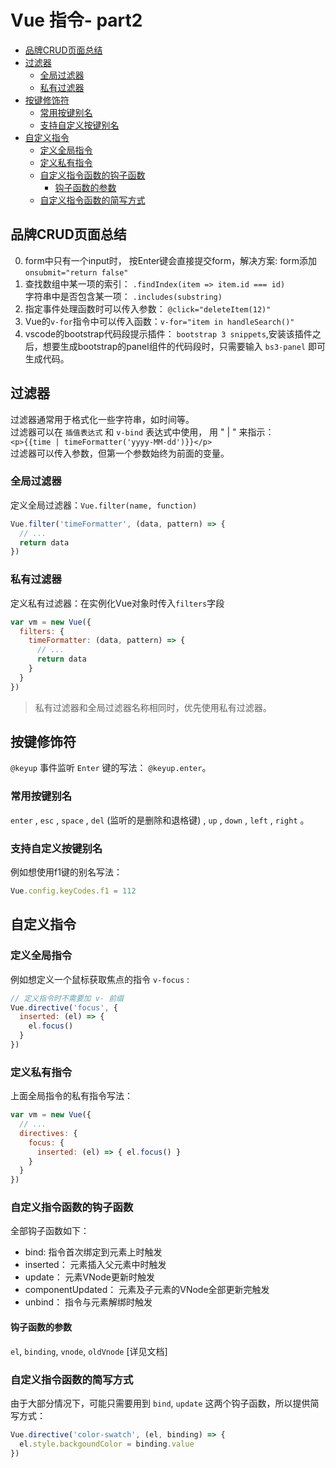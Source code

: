 # Vue 指令- part2

- [品牌CRUD页面总结](#%E5%93%81%E7%89%8Ccrud%E9%A1%B5%E9%9D%A2%E6%80%BB%E7%BB%93)
- [过滤器](#%E8%BF%87%E6%BB%A4%E5%99%A8)
  - [全局过滤器](#%E5%85%A8%E5%B1%80%E8%BF%87%E6%BB%A4%E5%99%A8)
  - [私有过滤器](#%E7%A7%81%E6%9C%89%E8%BF%87%E6%BB%A4%E5%99%A8)
- [按键修饰符](#%E6%8C%89%E9%94%AE%E4%BF%AE%E9%A5%B0%E7%AC%A6)
  - [常用按键别名](#%E5%B8%B8%E7%94%A8%E6%8C%89%E9%94%AE%E5%88%AB%E5%90%8D)
  - [支持自定义按键别名](#%E6%94%AF%E6%8C%81%E8%87%AA%E5%AE%9A%E4%B9%89%E6%8C%89%E9%94%AE%E5%88%AB%E5%90%8D)
- [自定义指令](#%E8%87%AA%E5%AE%9A%E4%B9%89%E6%8C%87%E4%BB%A4)
  - [定义全局指令](#%E5%AE%9A%E4%B9%89%E5%85%A8%E5%B1%80%E6%8C%87%E4%BB%A4)
  - [定义私有指令](#%E5%AE%9A%E4%B9%89%E7%A7%81%E6%9C%89%E6%8C%87%E4%BB%A4)
  - [自定义指令函数的钩子函数](#%E8%87%AA%E5%AE%9A%E4%B9%89%E6%8C%87%E4%BB%A4%E5%87%BD%E6%95%B0%E7%9A%84%E9%92%A9%E5%AD%90%E5%87%BD%E6%95%B0)
    - [钩子函数的参数](#%E9%92%A9%E5%AD%90%E5%87%BD%E6%95%B0%E7%9A%84%E5%8F%82%E6%95%B0)
  - [自定义指令函数的简写方式](#%E8%87%AA%E5%AE%9A%E4%B9%89%E6%8C%87%E4%BB%A4%E5%87%BD%E6%95%B0%E7%9A%84%E7%AE%80%E5%86%99%E6%96%B9%E5%BC%8F)

## 品牌CRUD页面总结
0. form中只有一个input时， 按Enter键会直接提交form，解决方案: form添加`onsubmit="return false"`
1. 查找数组中某一项的索引： `.findIndex(item => item.id === id)`  
   字符串中是否包含某一项： `.includes(substring)`
2. 指定事件处理函数时可以传入参数： `@click="deleteItem(12)"`
3. Vue的`v-for`指令中可以传入函数：`v-for="item in handleSearch()"`
4. vscode的bootstrap代码段提示插件： `bootstrap 3 snippets`,安装该插件之后，想要生成bootstrap的panel组件的代码段时，只需要输入 `bs3-panel` 即可生成代码。

## 过滤器
过滤器通常用于格式化一些字符串，如时间等。  
过滤器可以在 `插值表达式` 和 `v-bind` 表达式中使用， 用 " | " 来指示：  
`<p>{{time | timeFormatter('yyyy-MM-dd')}}</p>`  
过滤器可以传入参数，但第一个参数始终为前面的变量。

### 全局过滤器
定义全局过滤器：`Vue.filter(name, function) ` 
```js
Vue.filter('timeFormatter', (data, pattern) => {
  // ...
  return data
})
```

### 私有过滤器
定义私有过滤器：在实例化Vue对象时传入`filters`字段  
```js
var vm = new Vue({
  filters: {
    timeFormatter: (data, pattern) => {
      // ...
      return data
    }
  }
})
```
> 私有过滤器和全局过滤器名称相同时，优先使用私有过滤器。

## 按键修饰符
`@keyup` 事件监听 `Enter` 键的写法： `@keyup.enter`。
### 常用按键别名
`enter` , `esc` , `space` , `del` (监听的是删除和退格键) , `up` , `down` , `left` , `right` 。
### 支持自定义按键别名
例如想使用f1键的别名写法：
```js
Vue.config.keyCodes.f1 = 112
```

## 自定义指令
### 定义全局指令
例如想定义一个鼠标获取焦点的指令 `v-focus` :  
```js
// 定义指令时不需要加 v- 前缀
Vue.directive('focus', {
  inserted: (el) => {
    el.focus()
  }
})
```

### 定义私有指令
上面全局指令的私有指令写法：  
```js
var vm = new Vue({
  // ...
  directives: {
    focus: {
      inserted: (el) => { el.focus() }
    }
  }
})
```

### 自定义指令函数的钩子函数
全部钩子函数如下：
- bind: 指令首次绑定到元素上时触发
- inserted： 元素插入父元素中时触发
- update： 元素VNode更新时触发
- componentUpdated： 元素及子元素的VNode全部更新完触发
- unbind： 指令与元素解绑时触发

#### 钩子函数的参数
`el`, `binding`, `vnode`, `oldVnode` [详见文档]

### 自定义指令函数的简写方式
由于大部分情况下，可能只需要用到 `bind`, `update` 这两个钩子函数，所以提供简写方式：  
```js
Vue.directive('color-swatch', (el, binding) => {
  el.style.backgoundColor = binding.value
})
```

